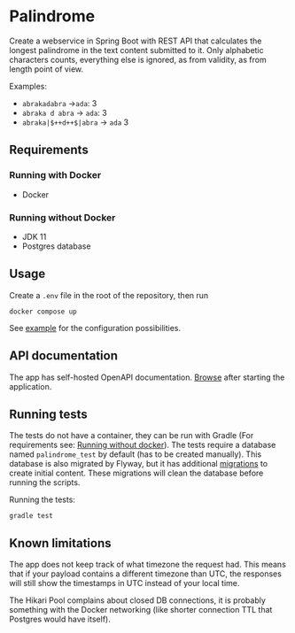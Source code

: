 # Palindrome

Create a webservice in Spring Boot with REST API that calculates the longest
palindrome in the text content submitted to it. Only alphabetic characters counts, everything 
else is ignored, as from validity, as from length point of view.

Examples:
+ `abrakadabra` ->`ada`: 3
+ `abraka d abra` -> `ada`: 3
+ `abraka|$++d++$|abra` -> `ada` 3

## Requirements

### Running with Docker
+ Docker 

### Running without Docker

+ JDK 11
+ Postgres database

## Usage

Create a `.env` file in the root of the repository, then run
```shell
docker compose up
```
See [example](example.env) for the configuration possibilities.

## API documentation

The app has self-hosted OpenAPI documentation. [Browse](http://localhost:8080/swagger-ui/index.html) after starting the application.

## Running tests

The tests do not have a container, they can be run with Gradle (For requirements see: [Running without docker](#running-without-docker)). The tests require a database 
named `palindrome_test` by default (has to be created manually). This database is also migrated by Flyway, but it has additional
[migrations](./src/main/resources/db/test_data) to create initial content. These migrations will clean the
database before running the scripts.

Running the tests:
```shell
gradle test 
```

## Known limitations

The app does not keep track of what timezone the request had. This means that if your payload
contains a different timezone than UTC, the responses will still show the timestamps in UTC instead
of your local time.

The Hikari Pool complains about closed DB connections, it is probably something with the Docker networking
(like shorter connection TTL that Postgres would have itself).